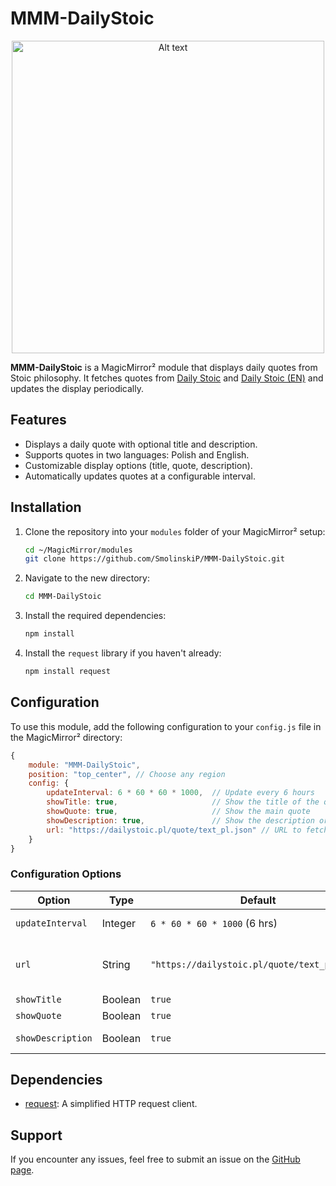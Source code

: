 
# MMM-DailyStoic

<div align="center">
  <img src="https://github.com/user-attachments/assets/dfdf5ea7-afc0-475d-9e40-90491b758cb7" alt="Alt text" width="500">
</div>

**MMM-DailyStoic** is a MagicMirror² module that displays daily quotes from Stoic philosophy. It fetches quotes from [Daily Stoic](https://dailystoic.pl/quote/text_pl.json) and [Daily Stoic (EN)](https://dailystoic.pl/quote/text_en.json) and updates the display periodically.

## Features
- Displays a daily quote with optional title and description.
- Supports quotes in two languages: Polish and English.
- Customizable display options (title, quote, description).
- Automatically updates quotes at a configurable interval.

## Installation

1. Clone the repository into your `modules` folder of your MagicMirror² setup:
    ```bash
    cd ~/MagicMirror/modules
    git clone https://github.com/SmolinskiP/MMM-DailyStoic.git
    ```

2. Navigate to the new directory:
    ```bash
    cd MMM-DailyStoic
    ```

3. Install the required dependencies:
    ```bash
    npm install
    ```

4. Install the `request` library if you haven't already:
    ```bash
    npm install request
    ```

## Configuration

To use this module, add the following configuration to your `config.js` file in the MagicMirror² directory:

```javascript
{
    module: "MMM-DailyStoic",
    position: "top_center", // Choose any region
    config: {
        updateInterval: 6 * 60 * 60 * 1000,  // Update every 6 hours
        showTitle: true,                     // Show the title of the quote
        showQuote: true,                     // Show the main quote
        showDescription: true,               // Show the description or explanation
        url: "https://dailystoic.pl/quote/text_pl.json" // URL to fetch Polish quote by default
    }
}
```

### Configuration Options

| Option          | Type    | Default                    | Description                                                |
|-----------------|---------|----------------------------|------------------------------------------------------------|
| `updateInterval` | Integer | `6 * 60 * 60 * 1000` (6 hrs)| Time between quote updates (in milliseconds).               |
| `url`           | String  | `"https://dailystoic.pl/quote/text_pl.json"` | URL to fetch the quote JSON. Use Polish: `https://dailystoic.pl/quote/text_pl.json`, or English: `https://dailystoic.pl/quote/text_en.json`. |
| `showTitle`     | Boolean | `true`                      | Set to `false` to hide the title of the quote.              |
| `showQuote`     | Boolean | `true`                      | Set to `false` to hide the main quote.                      |
| `showDescription`| Boolean | `true`                      | Set to `false` to hide the description or explanation.      |

## Dependencies
- [request](https://www.npmjs.com/package/request): A simplified HTTP request client.

## Support
If you encounter any issues, feel free to submit an issue on the [GitHub page](https://github.com/yourusername/MMM-DailyStoic/issues).
